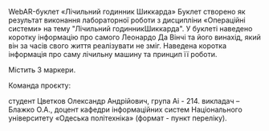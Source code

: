 WebAR-буклет «Лічильний годинник Шиккарда»
Буклет створено як результат виконання лабораторної роботи з дисципліни «Операційні системи» на тему "Лічильний годинникШиккарда". 
У буклеті наведено коротку інформацію про самого Леонардо Да Вінчі та його винахід, який він за часів свого життя реалізувати не зміг. Наведена коротка інформація про
саму лічильну машину та принцип її роботи.

Містить 3 маркери.

Команда проєкту:

студент Цветков Олександр Андрiйович, група Аі - 214.
викладач – Блажко О.А., доцент кафедри інформаційних систем Національного університету «Одеська політехніка» (формат - пункт переліку).
